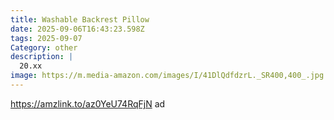 ```yaml
---
title: Washable Backrest Pillow
date: 2025-09-06T16:43:23.598Z
tags: 2025-09-07
Category: other
description: |
  20.xx
image: https://m.media-amazon.com/images/I/41DlQdfdzrL._SR400,400_.jpg
---
```

https://amzlink.to/az0YeU74RqFjN ad